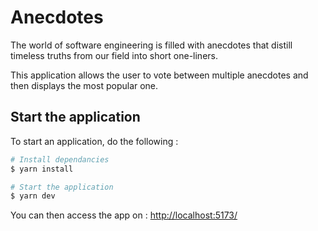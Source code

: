 # Anecdotes

The world of software engineering is filled with anecdotes that distill timeless truths from our field into short one-liners.

This application allows the user to vote between multiple anecdotes and then displays the most popular one.

## Start the application

To start an application, do the following :

```bash
# Install dependancies
$ yarn install

# Start the application
$ yarn dev
```

You can then access the app on : [http://localhost:5173/](http://localhost:5173/)
